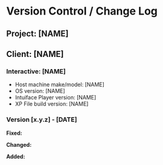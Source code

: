 <!-- Run the 'Make Change Log' action to use this template. A 'log' directory will be created if necessary.-->
# Version Control / Change Log

<!-- Use semantic versioning (X.Y.Z):  
Given a version number MAJOR.MINOR.PATCH, increment the:
1. MAJOR version release with incompatible API changes
2. MINOR version releasing adding functionality in a backward compatible manner
3. PATCH version releasing backward compatible bug fixes
Additional labels for pre-release and build metadata are available as extensions to the MAJOR.MINOR.PATCH format, e.g.. "2.6.0-alpha"

ALL builds start at __version 0.1.0__  
Initial production release = __1.0.0__ -->

## Project: [NAME]

## Client: [NAME]

### Interactive: [NAME]

- Host machine make/model: [NAME]
- OS version: [NAME]
- Intuiface Player version: [NAME]
- XP File build version: [NAME]

### Version [x.y.z] - [DATE]

__Fixed:__

__Changed:__

__Added:__
